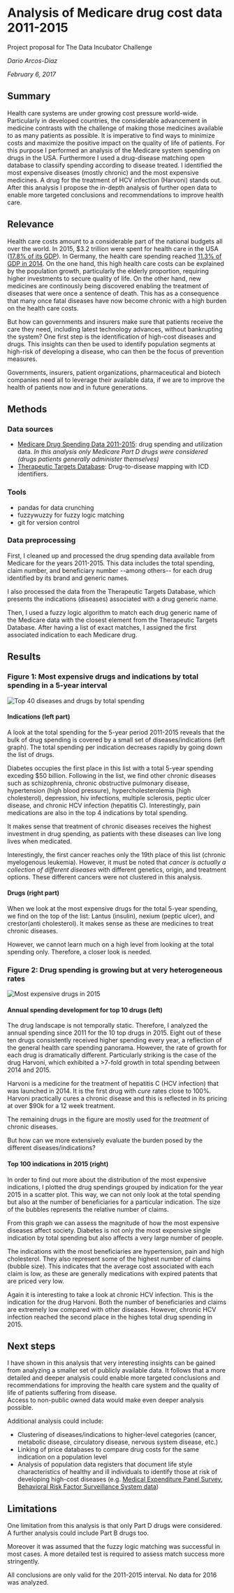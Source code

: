 # Analysis of Medicare drug cost data 2011-2015

Project proposal for The Data Incubator Challenge

_Dario Arcos-Diaz_

_February 6, 2017_

## Summary

Health care systems are under growing cost pressure world-wide. Particularly in developed countries, the considerable 
advancement in medicine contrasts with the challenge of making those medicines available to as many 
patients as possible. It is imperative to find ways to minimize costs and maximize the positive impact on the quality
 of life of patients. For this purpose I performed an analysis of the Medicare system spending on drugs in the USA. 
 Furthermore I used a drug-disease matching open database to classify spending according to disease treated. I 
 identified the most expensive diseases (mostly chronic) and the most expensive medicines. A drug for the 
 treatment of HCV infection (Harvoni) stands out. After this analysis I propose the in-depth analysis of further 
 open data to enable more targeted conclusions and recommendations to improve health care.

## Relevance

Health care costs amount to a considerable part of the national budgets all over the world. In 2015, $3.2 trillion were spent for health care in the USA ([17.8% of its GDP](https://www.cms.gov/research-statistics-data-and-systems/statistics-trends-and-reports/nationalhealthexpenddata/nationalhealthaccountshistorical.html)).  In Germany, the health care spending reached [11.3% of GDP in 2014](http://data.worldbank.org/indicator/SH.XPD.TOTL.ZS?locations=DE). On the one hand, this high health care costs can be explained by the population growth, particularly the elderly proportion, requiring higher investments to secure quality of life. On the other hand, new medicines are continously being discovered enabling the treatment of diseases that were once a sentence of death. This has as a consequence that many once fatal diseases have now become chronic with a high burden on the health care costs.

But how can governments and insurers make sure that patients receive the care they need, including latest technology advances, without bankrupting the system? One first step is the identification of high-cost diseases and drugs. This insights can then be used to identify population segments at high-risk of developing a disease, who can then be the focus of prevention measures.

Governments, insurers, patient organizations, pharmaceutical and biotech companies need all to leverage their available data, if we are to improve the health of patients now and in future generations.

## Methods

### Data sources

- [Medicare Drug Spending Data 2011-2015](https://www.cms.gov/Research-Statistics-Data-and-Systems/Statistics-Trends-and-Reports/Information-on-Prescription-Drugs/2015MedicareData.html): drug spending and utilization data. _In this analysis only Medicare Part D drugs were considered (drugs patients generally administer themselves)_
- [Therapeutic Targets Database](http://bidd.nus.edu.sg/BIDD-Databases/TTD/TTD_Download.asp): Drug-to-disease mapping with ICD identifiers.

### Tools

- pandas for data crunching
- fuzzywuzzy for fuzzy logic matching
- git for version control

### Data preprocessing

First, I cleaned up and processed the drug spending data available from Medicare for the years 2011-2015. This data includes the total spending, claim number, and beneficiary number --among others-- for each drug identified by its brand and generic names.

I also processed the data from the Therapeutic Targets Database, which presents the indications (diseases) associated with a drug generic name. 

Then, I used a fuzzy logic algorithm to match each drug generic name of the Medicare data with the closest element from the Therapeutic Targets Database. After having a list of exact matches, I assigned the first associated indication to each Medicare drug.

## Results

### Figure 1: Most expensive drugs and indications by total spending in a 5-year interval

![Top 40 diseases and drugs by total spending](https://github.com/dariodata/medicare-drug-cost/blob/master/Top_40_disease_drug.png)

#### Indications (left part)

A look at the total spending for the 5-year period 2011-2015 reveals that the bulk of drug spending is covered by a 
small set of diseases/indications (left graph). The total spending per indication decreases rapidly by going down the 
list of drugs.

Diabetes occupies the first place in this list with a total 5-year spending exceding $50 billion. Following in the 
list, we find other chronic diseases such as schizophrenia, chronic obstructive pulmonary disease, hypertension (high
 blood pressure), hypercholesterolemia (high cholesterol), depression, hiv infections, multiple sclerosis, peptic 
 ulcer disease, and chronic HCV infection (hepatitis C). Interestingly, pain medications are also in the top 4 
 indications by total spending.
 
It makes sense that treatment of chronic diseases receives the highest investment in drug spending, as patients with 
these diseases can live long lives when medicated.

Interestingly, the first cancer reaches only the 19th place of this list (chronic myelogenous leukemia). However, it 
must be noted that _cancer is actually a collection of different diseases_ with different genetics, origin, and 
treatment options. These different cancers were not clustered in this analysis.

#### Drugs (right part)

When we look at the most expensive drugs for the total 5-year spending, we find on the top of the list: Lantus 
(insulin), nexium (peptic ulcer), and crestor(anti cholesterol). It makes sense as these are medicines to treat chronic 
diseases.

However, we cannot learn much on a high level from looking at the total spending only. Therefore, a closer look is 
needed.

### Figure 2: Drug spending is growing but at very heterogeneous rates

![Most expensive drugs in 2015](https://github.com/dariodata/medicare-drug-cost/blob/master/Top_bubble_disease_drug.png)

#### Annual spending development for top 10 drugs (left)

The drug landscape is not temporally static. Therefore, I analyzed the annual spending since 2011 for the 10 top drugs
 in 2015. Eight out of these ten drugs consistently received higher spending every year, a reflection of the general 
 health care spending panorama. However, the rate of growth for each drug is dramatically different. Particularly 
 striking is the case of the drug Harvoni, which exhibited a >7-fold growth in total spending between 2014 and 2015.
 
Harvoni is a medicine for the treatment of hepatitis C (HCV infection) that was launched in 2014. It is the first 
drug with _cure_ rates close to 100%. Harvoni practically cures a chronic disease and this is reflected in its 
pricing at over $90k for a 12 week treatment.

The remaining drugs in the figure are mostly used for the _treatment_ of chronic diseases.

But how can we more extensively evaluate the burden posed by the different diseases/indications?

#### Top 100 indications in 2015 (right)

In order to find out more about the distribution of the most expensive indications, I plotted the drug spendings 
grouped by indication for the year 2015 in a scatter plot. This way, we can not only look at the total spending but 
also at the number of beneficiaries for a particular indication. The size of the bubbles represents the relative number
 of claims. 
 
 From this graph we can assess the magnitude of how the most expensive diseases affect society. Diabetes is not only 
 the most expensive single indication by total spending but also affects a very large number of people.
 
 The indications with the most beneficiaries are hypertension, pain and high cholesterol. They also represent some of 
 the highest number of claims (bubble size). This indicates that the average cost associated with each claim is low, 
 as these are generally medications with expired patents that are priced very low.
 
Again it is interesting to take a look at chronic HCV infection. This is the indication for the drug Harvoni. Both 
the number of beneficiaries and claims are extremely low compared with other diseases. However, chronic HCV infection
 reached the second place in the highes total drug spending in 2015.
 
## Next steps

I have shown in this analysis that very interesting insights can be gained from analyzing a smaller set of publicly 
available data. It follows that a more detailed and deeper analysis could enable more targeted conclusions and 
recommendations for improving the health care system and the quality of life of patients suffering from disease.  
Access to non-public owned data would make even deeper analysis possible.

Additional analysis could include:

- Clustering of diseases/indications to higher-level categories (cancer, metabolic disease, circulatory disease, 
nervous system disease, etc.)
- Linking of price databases to compare drug costs for the same indication on a population level
- Analysis of population data registers that document life style characteristics of healthy and ill individuals to 
identify those at risk of developing high-cost diseases (e.g.
 [Medical Expenditure Panel Survey](https://meps.ahrq.gov/mepsweb/data_stats/download_data_files_detail.jsp?cboPufNumber=HC-170), 
 [Behavioral Risk Factor Surveillance System data](https://www.cdc.gov/brfss/annual_data/annual_2015.html)) 


## Limitations

One limitation from this analysis is that only Part D drugs were considered. A further analysis could include Part B drugs too.

Moreover it was assumed that the fuzzy logic matching was successful in most cases. A more detailed test is required 
to assess match success more stringently.

All conclusions are only valid for the 2011-2015 interval. No data for 2016 was analyzed.